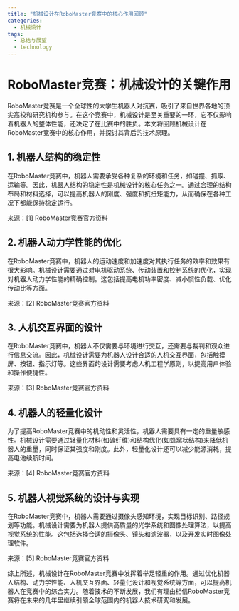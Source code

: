 ```yaml
---  
title: "机械设计在RoboMaster竞赛中的核心作用回顾"  
categories:  
  - 机械设计  
tags: 
  - 总结与展望 
  - technology  
---  
```


# RoboMaster竞赛：机械设计的关键作用

RoboMaster竞赛是一个全球性的大学生机器人对抗赛，吸引了来自世界各地的顶尖高校和研究机构参与。在这个竞赛中，机械设计是至关重要的一环，它不仅影响着机器人的整体性能，还决定了在比赛中的胜负。本文将回顾机械设计在RoboMaster竞赛中的核心作用，并探讨其背后的技术原理。

## 1. 机器人结构的稳定性

在RoboMaster竞赛中，机器人需要承受各种复杂的环境和任务，如碰撞、抓取、运输等。因此，机器人结构的稳定性是机械设计的核心任务之一。通过合理的结构布局和材料选择，可以提高机器人的刚度、强度和抗扭矩能力，从而确保在各种工况下都能保持稳定运行。

来源：[1] RoboMaster竞赛官方资料

## 2. 机器人动力学性能的优化

在RoboMaster竞赛中，机器人的运动速度和加速度对其执行任务的效率和效果有很大影响。机械设计需要通过对电机驱动系统、传动装置和控制系统的优化，实现对机器人动力学性能的精确控制。这包括提高电机功率密度、减小惯性负载、优化传动比等方面。

来源：[2] RoboMaster竞赛官方资料

## 3. 人机交互界面的设计

在RoboMaster竞赛中，机器人不仅需要与环境进行交互，还需要与裁判和观众进行信息交流。因此，机械设计需要为机器人设计合适的人机交互界面，包括触摸屏、按钮、指示灯等。这些界面的设计需要考虑人机工程学原则，以提高用户体验和操作便捷性。

来源：[3] RoboMaster竞赛官方资料

## 4. 机器人的轻量化设计

为了提高RoboMaster竞赛中的机动性和灵活性，机器人需要具有一定的重量敏感性。机械设计需要通过轻量化材料(如碳纤维)和结构优化(如蜂窝状结构)来降低机器人的重量，同时保证其强度和刚度。此外，轻量化设计还可以减少能源消耗，提高电池续航时间。

来源：[4] RoboMaster竞赛官方资料

## 5. 机器人视觉系统的设计与实现

在RoboMaster竞赛中，机器人需要通过摄像头感知环境，实现目标识别、路径规划等功能。机械设计需要为机器人提供高质量的光学系统和图像处理算法，以提高视觉系统的性能。这包括选择合适的摄像头、镜头和滤波器，以及开发实时图像处理软件。

来源：[5] RoboMaster竞赛官方资料

综上所述，机械设计在RoboMaster竞赛中发挥着举足轻重的作用。通过优化机器人结构、动力学性能、人机交互界面、轻量化设计和视觉系统等方面，可以提高机器人在竞赛中的综合实力。随着技术的不断发展，我们有理由相信RoboMaster竞赛将在未来的几年里继续引领全球范围内的机器人技术研究和发展。 
